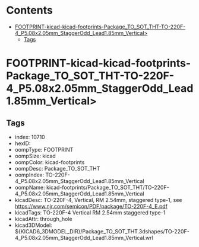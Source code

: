 



Contents
========

* [FOOTPRINT-kicad-kicad-footprints-Package_TO_SOT_THT-TO-220F-4_P5.08x2.05mm_StaggerOdd_Lead1.85mm_Vertical>](#footprint-kicad-kicad-footprints-package_to_sot_tht-to-220f-4_p508x205mm_staggerodd_lead185mm_vertical)
	* [Tags](#tags)

# FOOTPRINT-kicad-kicad-footprints-Package_TO_SOT_THT-TO-220F-4_P5.08x2.05mm_StaggerOdd_Lead1.85mm_Vertical>

## Tags

- index: 10710
- hexID: 
- oompType: FOOTPRINT
- oompSize: kicad
- oompColor: kicad-footprints
- oompDesc: Package_TO_SOT_THT
- oompIndex: TO-220F-4_P5.08x2.05mm_StaggerOdd_Lead1.85mm_Vertical
- oompName: kicad-footprints/Package_TO_SOT_THT/TO-220F-4_P5.08x2.05mm_StaggerOdd_Lead1.85mm_Vertical
- kicadDesc: TO-220F-4, Vertical, RM 2.54mm, staggered type-1, see https://www.njr.com/semicon/PDF/package/TO-220F-4_E.pdf
- kicadTags: TO-220F-4 Vertical RM 2.54mm staggered type-1
- kicadAttr: through_hole
- kicad3DModel: ${KICAD6_3DMODEL_DIR}/Package_TO_SOT_THT.3dshapes/TO-220F-4_P5.08x2.05mm_StaggerOdd_Lead1.85mm_Vertical.wrl
